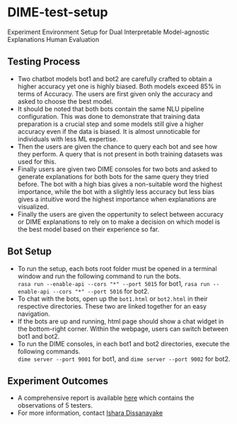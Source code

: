 # DIME-test-setup

Experiment Environment Setup for Dual Interpretable Model-agnostic Explanations Human Evaluation

## Testing Process

- Two chatbot models bot1 and bot2 are carefully crafted to obtain a higher accuracy yet one is highly biased. Both models exceed 85% in terms of Accuracy. The users are first given only the accuracy and asked to choose the best model.
- It should be noted that both bots contain the same NLU pipeline configuration. This was done to demonstrate that training data preparation is a crucial step and some models still give a higher accuracy even if the data is biased. It is almost unnoticable for individuals with less ML expertise.
- Then the users are given the chance to query each bot and see how they perform. A query that is not present in both training datasets was used for this.
- Finally users are given two DIME consoles for two bots and asked to generate explanations for both bots for the same query they tried before. The bot with a high bias gives a non-suitable word the highest importance, while the bot with a slightly less accuracy but less bias gives a intuitive word the highest importance when explanations are visualized.
- Finally the users are given the oppertunity to select between accuracy or DIME explanations to rely on to make a decision on which model is the best model based on their experience so far.
  
## Bot Setup

- To run the setup, each bots root folder must be opened in a terminal window and run the following command to run the bots.  
`rasa run --enable-api --cors "*" --port 5015` for bot1, `rasa run --enable-api --cors "*" --port 5016` for bot2.
- To chat with the bots, open up the `bot1.html` or `bot2.html` in their respective directories. These two are linked together for an easy navigation.
- If the bots are up and running, html page should show a chat widget in the bottom-right corner. Within the webpage, users can switch between bot1 and bot2.
- To run the DIME consoles, in each bot1 and bot2 directories, execute the following commands.  
  `dime server --port 9001` for bot1, and `dime server --port 9002` for bot2.

## Experiment Outcomes

- A comprehensive report is available [here](https://rr6txd9ijim.typeform.com/report/RxIayEXi/OH1gKeQjvUP88Bsu) which contains the observations of 5 testers.
- For more information, contact [Ishara Dissanayake](thisismaduishara@gmail.com)
